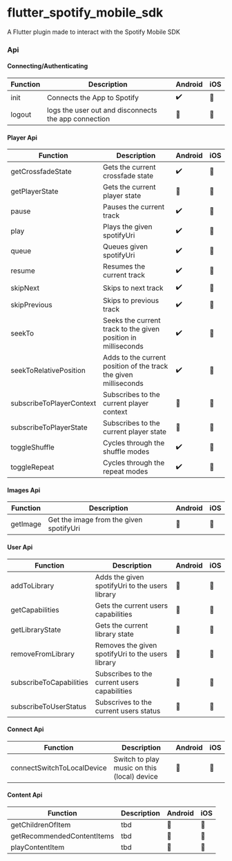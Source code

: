 # flutter_spotify_mobile_sdk

A Flutter plugin made to interact with the Spotify Mobile SDK

### Api

#### Connecting/Authenticating

| Function | Description                                          | Android               | iOS                   |
| -------- | ---------------------------------------------------- | --------------------- | --------------------- |
| init     | Connects the App to Spotify                          | :heavy_check_mark:    | :construction_worker: |
| logout   | logs the user out and disconnects the app connection | :construction_worker: | :construction_worker: |

#### Player Api

| Function                 | Description                                                      | Android               | iOS                   |
| ------------------------ | ---------------------------------------------------------------- | --------------------- | --------------------- |
| getCrossfadeState        | Gets the current crossfade state                                 | :heavy_check_mark:    | :construction_worker: |
| getPlayerState           | Gets the current player state                                    | :construction_worker: | :construction_worker: |
| pause                    | Pauses the current track                                         | :heavy_check_mark:    | :construction_worker: |
| play                     | Plays the given spotifyUri                                       | :heavy_check_mark:    | :construction_worker: |
| queue                    | Queues given spotifyUri                                          | :heavy_check_mark:    | :construction_worker: |
| resume                   | Resumes the current track                                        | :heavy_check_mark:    | :construction_worker: |
| skipNext                 | Skips to next track                                              | :heavy_check_mark:    | :construction_worker: |
| skipPrevious             | Skips to previous track                                          | :heavy_check_mark:    | :construction_worker: |
| seekTo                   | Seeks the current track to the given position in milliseconds    | :heavy_check_mark:    | :construction_worker: |
| seekToRelativePosition   | Adds to the current position of the track the given milliseconds | :heavy_check_mark:    | :construction_worker: |
| subscribeToPlayerContext | Subscribes to the current player context                         | :construction_worker: | :construction_worker: |
| subscribeToPlayerState   | Subscribes to the current player state                           | :construction_worker: | :construction_worker: |
| toggleShuffle            | Cycles through the shuffle modes                                 | :heavy_check_mark:    | :construction_worker: |
| toggleRepeat             | Cycles through the repeat modes                                  | :heavy_check_mark:    | :construction_worker: |

#### Images Api

| Function | Description                             | Android               | iOS                   |
| -------- | --------------------------------------- | --------------------- | --------------------- |
| getImage | Get the image from the given spotifyUri | :construction_worker: | :construction_worker: |

#### User Api

| Function                | Description                                       | Android               | iOS                   |
| ----------------------- | ------------------------------------------------- | --------------------- | --------------------- |
| addToLibrary            | Adds the given spotifyUri to the users library    | :construction_worker: | :construction_worker: |
| getCapabilities         | Gets the current users capabilities               | :construction_worker: | :construction_worker: |
| getLibraryState         | Gets the current library state                    | :construction_worker: | :construction_worker: |
| removeFromLibrary       | Removes the given spotifyUri to the users library | :construction_worker: | :construction_worker: |
| subscribeToCapabilities | Subscribes to the current users capabilities      | :construction_worker: | :construction_worker: |
| subscribeToUserStatus   | Subscrives to the current users status            | :construction_worker: | :construction_worker: |

#### Connect Api

| Function                   | Description                                 | Android               | iOS                   |
| -------------------------- | ------------------------------------------- | --------------------- | --------------------- |
| connectSwitchToLocalDevice | Switch to play music on this (local) device | :construction_worker: | :construction_worker: |

#### Content Api

| Function                   | Description | Android               | iOS                   |
| -------------------------- | ----------- | --------------------- | --------------------- |
| getChildrenOfItem          | tbd         | :construction_worker: | :construction_worker: |
| getRecommendedContentItems | tbd         | :construction_worker: | :construction_worker: |
| playContentItem            | tbd         | :construction_worker: | :construction_worker: |
